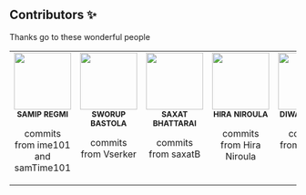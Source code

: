 ## Contributors ✨

Thanks go to these wonderful people 

<table>
  <tbody>
    <tr>
      <td align="center" valign="top" width="14.28%"><img src="https://avatars.githubusercontent.com/u/116491957?s=400&u=cb6583c2b68fedc1d525dccc4802693d9cc2d8c1&v=4" width="100px"/><br /><sub><b>SAMIP REGMI</b></sub></a><br /><p>commits from ime101 and samTime101</p></td>
      <td align="center" valign="top" width="14.28%"><img src="https://avatars.githubusercontent.com/u/136329414?v=4" width="100px"/><br /><sub><b>SWORUP BASTOLA</b></sub></a><br /><p>commits from Vserker</p></td>
      <td align="center" valign="top" width="14.28%"><img src="https://avatars.githubusercontent.com/u/107102227?v=4" width="100px"/><br /><sub><b>SAXAT BHATTARAI</b></sub></a><br /><p>commits from saxatB</p></td>
      <td align="center" valign="top" width="14.28%"><img src="https://avatars.githubusercontent.com/u/130172491?v=4" width="100px"/><br /><sub><b>HIRA NIROULA</b></sub></a><br /><p>commits from Hira Niroula</p></td>
  <td align="center" valign="top" width="14.28%"><img src="https://avatars.githubusercontent.com/u/105503443?v=4" width="100px"/><br /><sub><b>DIWAS DAHAL</b></sub></a><br /><p>commits from di-was</p></td>
    <td align="center" valign="top" width="14.28%"><img src="https://avatars.githubusercontent.com/u/118323621?v=4" width="100px"/><br /><sub><b>SOHAN BHANDARI</b></sub></a><br /><p>commits from GENIYAMA</p></td>
      </tr>
</tbody>
</table>
